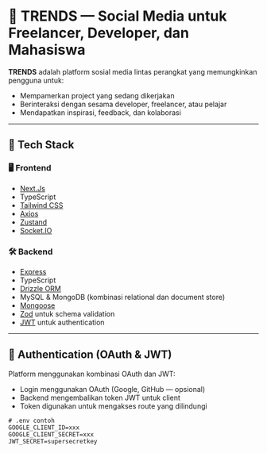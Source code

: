 # 🚀 TRENDS — Social Media untuk Freelancer, Developer, dan Mahasiswa

**TRENDS** adalah platform sosial media lintas perangkat yang memungkinkan pengguna untuk:

- Mempamerkan project yang sedang dikerjakan
- Berinteraksi dengan sesama developer, freelancer, atau pelajar
- Mendapatkan inspirasi, feedback, dan kolaborasi

---

## 🧱 Tech Stack

### 🖥️ Frontend

- [Next.Js](https://nextjs.org/)
- TypeScript
- [Tailwind CSS](https://tailwindcss.com/)
- [Axios](https://axios-http.com/)
- [Zustand](https://github.com/pmndrs/zustand)
- [Socket.IO](https://socket.io/)

### 🛠️ Backend

- [Express](https://expressjs.com/)
- TypeScript
- [Drizzle ORM](https://orm.drizzle.team/)
- MySQL & MongoDB (kombinasi relational dan document store)
- [Mongoose](https://mongoosejs.com/)
- [Zod](https://zod.dev/) untuk schema validation
- [JWT](https://jwt.io/) untuk authentication

---

## 🔐 Authentication (OAuth & JWT)

Platform menggunakan kombinasi OAuth dan JWT:

- Login menggunakan OAuth (Google, GitHub — opsional)
- Backend mengembalikan token JWT untuk client
- Token digunakan untuk mengakses route yang dilindungi

```env
# .env contoh
GOOGLE_CLIENT_ID=xxx
GOOGLE_CLIENT_SECRET=xxx
JWT_SECRET=supersecretkey
```
